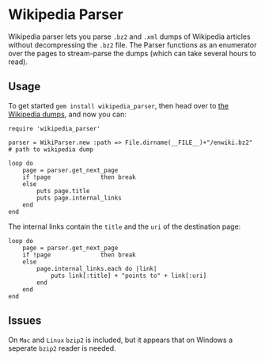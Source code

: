 Wikipedia Parser
================

Wikipedia parser lets you parse `.bz2` and `.xml` dumps of Wikipedia articles without decompressing the `.bz2` file. The Parser functions as an enumerator over the pages to stream-parse the dumps (which can take several hours to read).

Usage
-----

To get started `gem install wikipedia_parser`, then head over to [the Wikipedia dumps](http://en.wikipedia.org/wiki/Wikipedia:Database_download), and now you can:

	require 'wikipedia_parser'

	parser = WikiParser.new :path => File.dirname(__FILE__)+"/enwiki.bz2" # path to wikipedia dump

	loop do
		page = parser.get_next_page
		if !page              then break
		else
			puts page.title
			puts page.internal_links
		end
	end

The internal links contain the `title` and the `uri` of the destination page:

	loop do
		page = parser.get_next_page
		if !page              then break
		else
			page.internal_links.each do |link|
				puts link[:title] + "points to" + link[:uri]
			end
		end
	end

Issues
------

On `Mac` and `Linux` `bzip2` is included, but it appears that on Windows a seperate `bzip2` reader is needed.